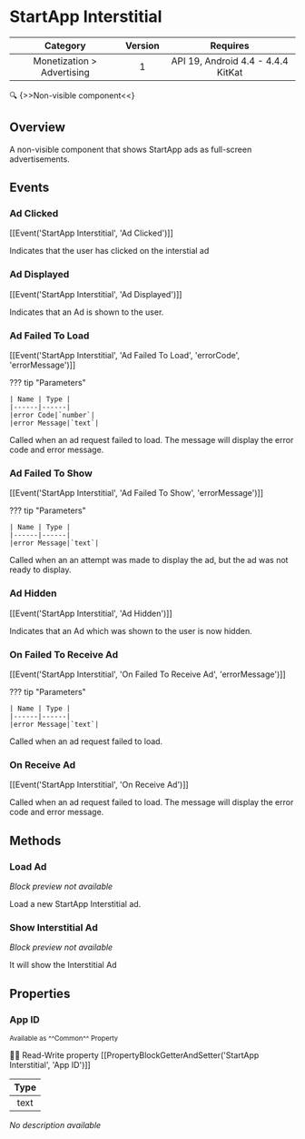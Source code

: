 # StartApp Interstitial

| Category | Version | Requires |
|:--------:|:-------:|:--------:|
|Monetization > Advertising|1|API 19, Android 4.4 - 4.4.4 KitKat|

:mag: {>>Non-visible component<<}

## Overview

A non-visible component that shows StartApp ads as full-screen advertisements.

## Events

### Ad Clicked

[[Event('StartApp Interstitial', 'Ad Clicked')]]

Indicates that the user has clicked on the interstial ad

### Ad Displayed

[[Event('StartApp Interstitial', 'Ad Displayed')]]

Indicates that an Ad is shown to the user.

### Ad Failed To Load

[[Event('StartApp Interstitial', 'Ad Failed To Load', 'errorCode', 'errorMessage')]]

??? tip "Parameters"

    | Name | Type |
    |------|------|
    |error Code|`number`|
    |error Message|`text`|


Called when an ad request failed to load. The message will display the error code and error message.

### Ad Failed To Show

[[Event('StartApp Interstitial', 'Ad Failed To Show', 'errorMessage')]]

??? tip "Parameters"

    | Name | Type |
    |------|------|
    |error Message|`text`|


Called when an an attempt was made to display the ad, but the ad was not ready to display.

### Ad Hidden

[[Event('StartApp Interstitial', 'Ad Hidden')]]

Indicates that an Ad which was shown to the user is now hidden.

### On Failed To Receive Ad

[[Event('StartApp Interstitial', 'On Failed To Receive Ad', 'errorMessage')]]

??? tip "Parameters"

    | Name | Type |
    |------|------|
    |error Message|`text`|


Called when an ad request failed to load.

### On Receive Ad

[[Event('StartApp Interstitial', 'On Receive Ad')]]

Called when an ad request failed to load. The message will display the error code and error message.

## Methods

### Load Ad

_Block preview not available_

Load a new StartApp Interstitial ad.

### Show Interstitial Ad

_Block preview not available_

It will show the Interstitial Ad

## Properties

### App ID

<small>Available as ^^Common^^ Property</small>

:eyes::pencil: Read-Write property
[[PropertyBlockGetterAndSetter('StartApp Interstitial', 'App ID')]]

| Type |
|:----:|
|text|

_No description available_